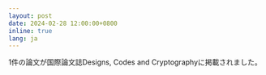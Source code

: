 ```yaml
---
layout: post
date: 2024-02-28 12:00:00+0800
inline: true
lang: ja
---
```


1件の論文が国際論文誌Designs, Codes and Cryptographyに掲載されました。